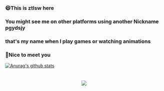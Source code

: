 ### 😄This is ztlsw here
### You might see me on other platforms using another Nickname pgydsjy
### that's my name when I play games or watching animations 
### 👋Nice to meet you
[![Anurag's github stats](https://github-readme-stats.vercel.app/api?username=ztlsw&theme=dark)](https://github.com/anuraghazra/github-readme-stats)

<h1 align="center"> <a href="https://www.cnblogs.com/ztlsw/"> <img src="https://readme-typing-svg.herokuapp.com/?lines=你%20好%20吗;&center=true&size=27"> </a> </h1>

<!--
**ztlsw/ztlsw** is a ✨ _special_ ✨ repository because its `README.md` (this file) appears on your GitHub profile.

Here are some ideas to get you started:

- 🔭 I’m currently working on ...
- 🌱 I’m currently learning ...
- 👯 I’m looking to collaborate on ...
- 🤔 I’m looking for help with ...
- 💬 Ask me about ...
- 📫 How to reach me: ...
- 😄 Pronouns: ...
- ⚡ Fun fact: ...
-->
